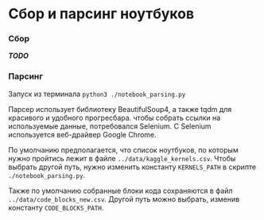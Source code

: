 # Сбор и парсинг ноутбуков

### Сбор
***TODO***

### Парсинг
Запуск из терминала `python3 ./notebook_parsing.py`

Парсер использует библиотеку BeautifulSoup4, а также tqdm для красивого и удобного прогресбара.
чтобы собрать ссылки на используемые данные, потребовался Selenium. С Selenium используется веб-драйвер Google Chrome.

По умолчанию предполагается, что список ноутбуков, по которым нужно пройтись лежит в файле `../data/kaggle_kernels.csv`. Чтобы выбрать другой путь, нужно изменить константу `KERNELS_PATH` в скрипте `./notebook_parsing.py`.

Также по умолчанию собранные блоки кода сохраняются в файл `../data/code_blocks_new.csv`. Другой путь можно выбрать, изменив константу `CODE_BLOCKS_PATH`.
